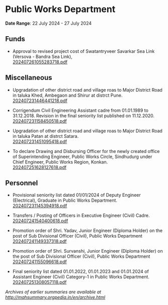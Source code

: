 # Public Works Department

**Date Range**: 22 July 2024 - 27 July 2024


## Funds
- Approval to revised project cost of Swatantryveer Savarkar Sea Link (Versova - Bandra Sea Link),\
  [202407261055283718.pdf](https://gr.maharashtra.gov.in/Site/Upload/Government%20Resolutions/English/202407261055283718.pdf)

## Miscellaneous
- Upgradation of other district road and village roas to Major District Road in taluka Khed, Ambegaon and Shirur at distrct Pune.\
  [202407231446441218.pdf](https://gr.maharashtra.gov.in/Site/Upload/Government%20Resolutions/English/202407231446441218.pdf)

- Corrigendum Civil Engineering Assistant cadre from 01.01.1989 to 31.12.2018. Revision in the final seniority list published on 11.12.2020.\
  [202407231158450518.pdf](https://gr.maharashtra.gov.in/Site/Upload/Government%20Resolutions/English/202407231158450518.pdf)

- Upgradation of other district road and village roas to Major District Road in taluka Patan at distrct Satara.\
  [202407231451095418.pdf](https://gr.maharashtra.gov.in/Site/Upload/Government%20Resolutions/English/202407231451095418.pdf)

- To declare Drawing and Disbursing Officer for the newly created office of Superintending Engineer, Public Works Circle, Sindhudurg under Chief Engineer, Public Works Region,  Konkan.\
  [202407251628127618.pdf](https://gr.maharashtra.gov.in/Site/Upload/Government%20Resolutions/English/202407251628127618.pdf)

## Personnel
- Provisional seniority list dated 01/01/2024 of Deputy Engineer (Electrical), Graduate in Public Works Department.\
  [202407231145394918.pdf](https://gr.maharashtra.gov.in/Site/Upload/Government%20Resolutions/English/202407231145394918.pdf)

- Transfers / Posting of Officers in Executive Engineer (Civil) Cadre.\
  [202407241540400618.pdf](https://gr.maharashtra.gov.in/Site/Upload/Government%20Resolutions/English/202407241540400618.pdf)

- Promotion order of Shri. Yadav, Junior Engineer (Diploma Holder) on the post of Sub Divisional Officer (Civil), Public Works Department\
  [202407241149337318.pdf](https://gr.maharashtra.gov.in/Site/Upload/Government%20Resolutions/English/202407241149337318.pdf)

- Promotion order of Shri. Survanshi, Junior Engineer (Diploma Holder) on the post of Sub Divisional Officer (Civil), Public Works Department\
  [202407241155096618.pdf](https://gr.maharashtra.gov.in/Site/Upload/Government%20Resolutions/English/202407241155096618.pdf)

- Final seniority list dated 01.01.2022, 01.01.2023 and 01.01.2024 of Assistant Engineer (Civil) Category-1 in Public Works Department.\
  [202407251308057118.pdf](https://gr.maharashtra.gov.in/Site/Upload/Government%20Resolutions/English/202407251308057118.pdf)


*Archives of earlier summaries are available at http://mahsummary.orgpedia.in/en/archive.html*